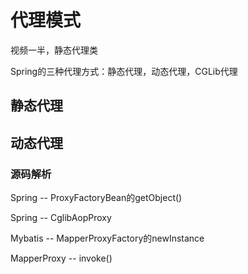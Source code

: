 # 代理模式

视频一半，静态代理类

Spring的三种代理方式：静态代理，动态代理，CGLib代理



## 静态代理



## 动态代理





### 源码解析

Spring -- ProxyFactoryBean的getObject()

Spring -- CglibAopProxy

Mybatis -- MapperProxyFactory的newInstance

MapperProxy -- invoke()